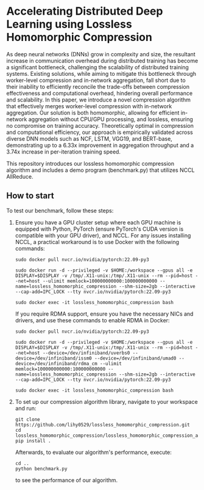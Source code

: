 # Accelerating Distributed Deep Learning using Lossless Homomorphic Compression

As deep neural networks (DNNs) grow in complexity and size, the resultant increase in communication overhead during distributed training has become a significant bottleneck, challenging the scalability of distributed training systems. Existing solutions, while aiming to mitigate this bottleneck through worker-level compression and in-network aggregation, fall short due to their inability to efficiently reconcile the trade-offs between compression effectiveness and computational overhead, hindering overall performance and scalability. In this paper, we introduce a novel compression algorithm that effectively merges worker-level compression with in-network aggregation. Our solution is both homomorphic, allowing for efficient in-network aggregation without CPU/GPU processing, and lossless, ensuring no compromise on training accuracy. Theoretically optimal in compression and computational efficiency, our approach is empirically validated across diverse DNN models such as NCF, LSTM, VGG19, and BERT-base, demonstrating up to a 6.33x improvement in aggregation throughput and a 3.74x increase in per-iteration training speed.

This repository introduces our lossless homomorphic compression algorithm and includes a demo program (benchmark.py) that utilizes NCCL AllReduce.

## How to start

To test our benchmark, follow these steps:

1.  Ensure you have a GPU cluster setup where each GPU machine is equipped with Python, PyTorch (ensure PyTorch's CUDA version is compatible with your GPU driver), and NCCL. For any issues installing NCCL, a practical workaround is to use Docker with the following commands:
    ```
    sudo docker pull nvcr.io/nvidia/pytorch:22.09-py3

    sudo docker run -d --privileged -v $HOME:/workspace --gpus all -e DISPLAY=$DISPLAY -v /tmp/.X11-unix:/tmp/.X11-unix --rm --pid=host --net=host --ulimit memlock=100000000000:100000000000 --name=lossless_homomorphic_compression --shm-size=2gb --interactive --cap-add=IPC_LOCK --tty nvcr.io/nvidia/pytorch:22.09-py3

    sudo docker exec -it lossless_homomorphic_compression bash
    ```
    If you require RDMA support, ensure you have the necessary NICs and drivers, and use these commands to enable RDMA in Docker:
    ```
    sudo docker pull nvcr.io/nvidia/pytorch:22.09-py3
    
    sudo docker run -d --privileged -v $HOME:/workspace --gpus all -e DISPLAY=$DISPLAY -v /tmp/.X11-unix:/tmp/.X11-unix --rm --pid=host --net=host --device=/dev/infiniband/uverbs0 --device=/dev/infiniband/issm0 --device=/dev/infiniband/umad0 --device=/dev/infiniband/rdma_cm --ulimit memlock=100000000000:100000000000 --name=lossless_homomorphic_compression --shm-size=2gb --interactive --cap-add=IPC_LOCK --tty nvcr.io/nvidia/pytorch:22.09-py3

    sudo docker exec -it lossless_homomorphic_compression bash
    ``` 

2. To set up our compression algorithm library, navigate to your workspace and run:
    ```
    git clone https://github.com/lihy0529/lossless_homomorphic_compression.git
    cd lossless_homomorphic_compression/lossless_homomorphic_compression_api
    pip install .
    ```
    Afterwards, to evaluate our algorithm's performance, execute:
    ```
    cd ..
    python benchmark.py
    ```
    to see the performance of our algorithm.